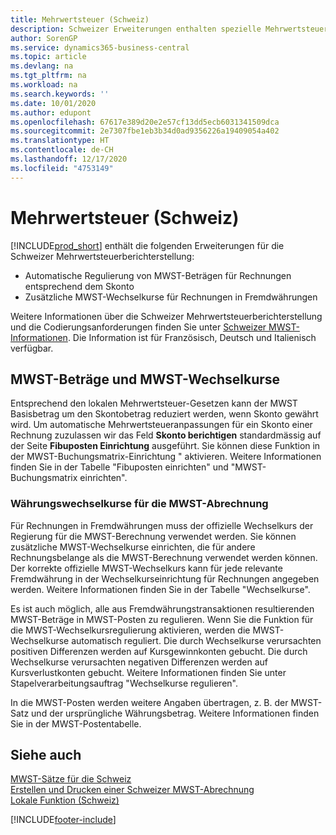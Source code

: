 ```yaml
---
title: Mehrwertsteuer (Schweiz)
description: Schweizer Erweiterungen enthalten spezielle Mehrwertsteuerberichterstellungsfunktionen.
author: SorenGP
ms.service: dynamics365-business-central
ms.topic: article
ms.devlang: na
ms.tgt_pltfrm: na
ms.workload: na
ms.search.keywords: ''
ms.date: 10/01/2020
ms.author: edupont
ms.openlocfilehash: 67617e389d20e2e57cf13dd5ecb6031341509dca
ms.sourcegitcommit: 2e7307fbe1eb3b34d0ad9356226a19409054a402
ms.translationtype: HT
ms.contentlocale: de-CH
ms.lasthandoff: 12/17/2020
ms.locfileid: "4753149"
---
```

# <a name="swiss-value-added-tax"></a>Mehrwertsteuer (Schweiz)
[!INCLUDE[prod_short](../../includes/prod_short.md)] enthält die folgenden Erweiterungen für die Schweizer Mehrwertsteuerberichterstellung:  

- Automatische Regulierung von MWST-Beträgen für Rechnungen entsprechend dem Skonto  
- Zusätzliche MWST-Wechselkurse für Rechnungen in Fremdwährungen  

Weitere Informationen über die Schweizer Mehrwertsteuerberichterstellung und die Codierungsanforderungen finden Sie unter [Schweizer MWST-Informationen](https://www.estv.admin.ch/estv/en/home/estv-suissetax/sw-hersteller.html). Die Information ist für Französisch, Deutsch und Italienisch verfügbar.  

## <a name="vat-amounts-and-vat-exchange-rates"></a>MWST-Beträge und MWST-Wechselkurse  
Entsprechend den lokalen Mehrwertsteuer-Gesetzen kann der MWST Basisbetrag um den Skontobetrag reduziert werden, wenn Skonto gewährt wird. Um automatische Mehrwertsteueranpassungen für ein Skonto einer Rechnung zuzulassen wir das Feld **Skonto berichtigen** standardmässig auf der Seite **Fibuposten Einrichtung** ausgeführt. Sie können diese Funktion in der MWST-Buchungsmatrix-Einrichtung " aktivieren. Weitere Informationen finden Sie in der Tabelle "Fibuposten einrichten" und "MWST-Buchungsmatrix einrichten".  

### <a name="currency-exchange-rates-for-vat-reporting"></a>Währungswechselkurse für die MWST-Abrechnung  
Für Rechnungen in Fremdwährungen muss der offizielle Wechselkurs der Regierung für die MWST-Berechnung verwendet werden. Sie können zusätzliche MWST-Wechselkurse einrichten, die für andere Rechnungsbelange als die MWST-Berechnung verwendet werden können. Der korrekte offizielle MWST-Wechselkurs kann für jede relevante Fremdwährung in der Wechselkurseinrichtung für Rechnungen angegeben werden. Weitere Informationen finden Sie in der Tabelle "Wechselkurse".  

Es ist auch möglich, alle aus Fremdwährungstransaktionen resultierenden MWST-Beträge in MWST-Posten zu regulieren. Wenn Sie die Funktion für die MWST-Wechselkursregulierung aktivieren, werden die MWST-Wechselkurse automatisch reguliert. Die durch Wechselkurse verursachten positiven Differenzen werden auf Kursgewinnkonten gebucht. Die durch Wechselkurse verursachten negativen Differenzen werden auf Kursverlustkonten gebucht. Weitere Informationen finden Sie unter Stapelverarbeitungsauftrag "Wechselkurse regulieren".  

In die MWST-Posten werden weitere Angaben übertragen, z. B. der MWST-Satz und der ursprüngliche Währungsbetrag. Weitere Informationen finden Sie in der MWST-Postentabelle.  

## <a name="see-also"></a>Siehe auch  
 [MWST-Sätze für die Schweiz](vat-rates-for-switzerland.md)   
 [Erstellen und Drucken einer Schweizer MWST-Abrechnung](how-to-create-and-print-a-swiss-vat-statement.md)   
 [Lokale Funktion (Schweiz)](switzerland-local-functionality.md)   


[!INCLUDE[footer-include](../../includes/footer-banner.md)]